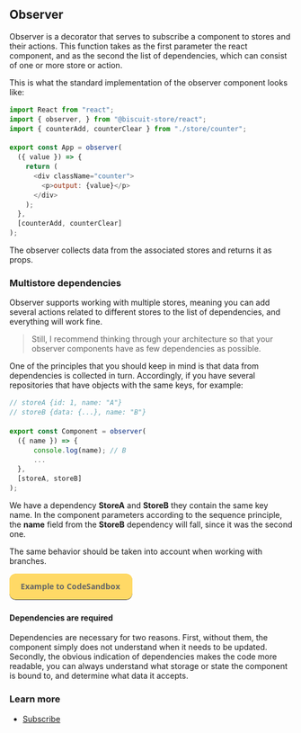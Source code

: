 ## Observer

Observer is a decorator that serves to subscribe a component to stores and their actions. This function takes as the first parameter the react component, and as the second the list of dependencies, which can consist of one or more store or action.

This is what the standard implementation of the observer component looks like:

```javascript
import React from "react";
import { observer, } from "@biscuit-store/react";
import { counterAdd, counterClear } from "./store/counter";

export const App = observer(
  ({ value }) => {
    return (
      <div className="counter">
        <p>output: {value}</p>
      </div>
    );
  },
  [counterAdd, counterClear]
);
```
The observer collects data from the associated stores and returns it as props.

### Multistore dependencies
Observer supports working with multiple stores, meaning you can add several actions related to different stores to the list of dependencies, and everything will work fine.

> Still, I recommend thinking through your architecture so that your observer components have as few dependencies as possible.

One of the principles that you should keep in mind is that data from dependencies is collected in turn. Accordingly, if you have several repositories that have objects with the same keys, for example:

```javascript
// storeA {id: 1, name: "A"}
// storeB {data: {...}, name: "B"}

export const Component = observer(
  ({ name }) => {
      console.log(name); // B
      ...
  },
  [storeA, storeB]
);
```
We have a dependency **StoreA** and **StoreB** they contain the same key name. In the component parameters according to the sequence principle, the **name** field from the **StoreB** dependency will fall, since it was the second one.

The same behavior should be taken into account when working with branches.

[![N|Solid](/docs/assets/exemple-button.png)](https://codesandbox.io/s/pedantic-rosalind-r3neo?file=/src/index.js)
#### Dependencies are required
Dependencies are necessary for two reasons. First, without them, the component simply does not understand when it needs to be updated. Secondly, the obvious indication of dependencies makes the code more readable, you can always understand what storage or state the component is bound to, and determine what data it accepts.
### Learn more
- [Subscribe](/docs/SUBSCRIBE.md)
